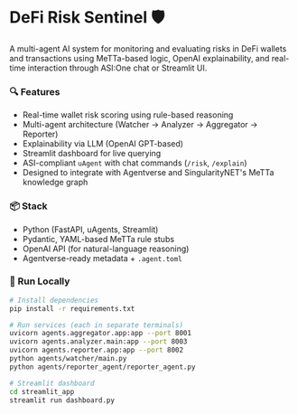 # DeFi Risk Sentinel 🛡️

A multi-agent AI system for monitoring and evaluating risks in DeFi wallets and transactions using MeTTa-based logic, OpenAI explainability, and real-time interaction through ASI:One chat or Streamlit UI.

### 🔍 Features
- Real-time wallet risk scoring using rule-based reasoning
- Multi-agent architecture (Watcher → Analyzer → Aggregator → Reporter)
- Explainability via LLM (OpenAI GPT-based)
- Streamlit dashboard for live querying
- ASI-compliant `uAgent` with chat commands (`/risk`, `/explain`)
- Designed to integrate with Agentverse and SingularityNET's MeTTa knowledge graph

### 📦 Stack
- Python (FastAPI, uAgents, Streamlit)
- Pydantic, YAML-based MeTTa rule stubs
- OpenAI API (for natural-language reasoning)
- Agentverse-ready metadata + `.agent.toml`

### 🚀 Run Locally
```bash
# Install dependencies
pip install -r requirements.txt

# Run services (each in separate terminals)
uvicorn agents.aggregator.app:app --port 8001
uvicorn agents.analyzer.main:app --port 8003
uvicorn agents.reporter.app:app --port 8002
python agents/watcher/main.py
python agents/reporter_agent/reporter_agent.py

# Streamlit dashboard
cd streamlit_app
streamlit run dashboard.py

